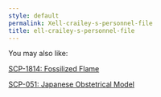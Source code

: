```yaml
---
style: default
permalink: Xell-crailey-s-personnel-file
title: ell-crailey-s-personnel-file
---
```

You may also like:

[SCP-1814: Fossilized Flame](http://scp-wiki.net/scp-1814)

[SCP-051: Japanese Obstetrical Model](http://scp-wiki.net/scp-051)

